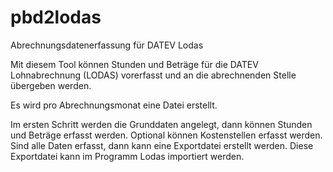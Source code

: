 # pbd2lodas
Abrechnungsdatenerfassung für DATEV Lodas

Mit diesem Tool können Stunden und Beträge für die DATEV Lohnabrechnung (LODAS) vorerfasst und an die abrechnenden Stelle übergeben werden.

Es wird pro Abrechnungsmonat eine Datei erstellt. 

Im ersten Schritt werden die Grunddaten angelegt, dann können Stunden und Beträge erfasst werden. Optional können Kostenstellen erfasst werden. Sind alle Daten erfasst, dann kann eine Exportdatei erstellt werden. Diese Exportdatei kann im Programm Lodas importiert werden. 

